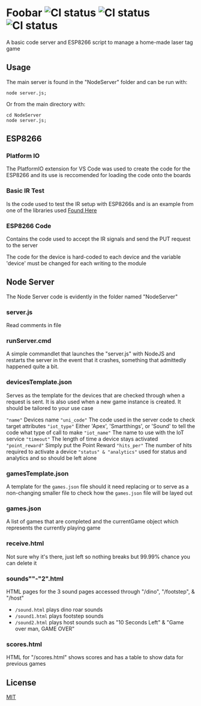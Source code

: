 # Foobar ![CI status](https://img.shields.io/badge/build-passing-brightgreen.svg) ![CI status](https://img.shields.io/badge/build-passing-brightgreen.svg) ![CI status](https://img.shields.io/badge/build-passing-brightgreen.svg)

A basic code server and ESP8266 script to manage a home-made laser tag game

## Usage
The main server is found in the "NodeServer" folder and can be run with:

```
node server.js;
```
Or from the main directory with:

```
cd NodeServer
node server.js;
```

## ESP8266
### Platform IO
The PlatformIO extension for VS Code was used to create the code for the ESP8266 and its use is reccomended for loading the code onto the boards

### Basic IR Test
Is the code used to test the IR setup with ESP8266s and is an example from one of the libraries used [Found Here](https://github.com/markszabo/IRremoteESP8266)

### ESP8266 Code
Contains the code used to accept the IR signals and send the PUT request to the server

The code for the device is hard-coded to each device and the variable 'device' must be changed for each writing to the module

## Node Server
The Node Server code is evidently in the folder named "NodeServer"

### server.js
Read comments in file

### runServer.cmd
A simple commandlet that launches the "server.js" with NodeJS and restarts the server in the event that it crashes, something that admittedly happened quite a bit.

### devicesTemplate.json
Serves as the template for the devices that are checked through when a request is sent. It is also used when a new game instance is created. It should be tailored to your use case

`"name"` Devices name
`"uni_code"`  The code used in the server code to check target attributes
`"iot_type"` Either 'Apex', 'Smartthings', or 'Sound' to tell the code what type of call to make
`"iot_name"` The name to use with the IoT service
`"timeout"` The length of time a device stays activated
`"point_reward"` Simply put the Point Reward
`"hits_per"` The number of hits required to activate a device
`"status" & "analytics"` used for status and analytics and so should be left alone

### gamesTemplate.json
A template for the `games.json` file should it need replacing or to serve as a non-changing smaller file to check how the `games.json` file will be layed out

### games.json
A list of games that are completed and the currentGame object which represents the currently playing game

### receive.html
Not sure why it's there, just left so nothing breaks but 99.99% chance you can delete it

### sounds""-"2".html
HTML pages for the 3 sound pages accessed through "/dino", "/footstep", & "/host"

 - `/sound.html` plays dino roar sounds
 - `/sound1.html` plays footstep sounds
 - `/sound2.html` plays host sounds such as "10 Seconds Left" & "Game over man, GAME OVER"

### scores.html
HTML for "/scores.html" shows scores and has a table to show data for previous games

## License
[MIT](https://choosealicense.com/licenses/mit/)
